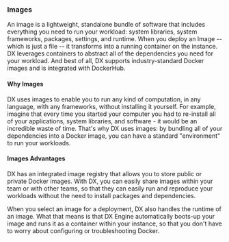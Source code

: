 ### Images

An image is a lightweight, standalone bundle of software that includes everything you need to run your workload: system libraries, system frameworks, packages, settings, and runtime. When you deploy an Image -- which is just a file -- it transforms into a running container on the instance. DX leverages containers to abstract all of the dependencies you need for your workload. And best of all, DX supports industry-standard Docker images and is integrated with DockerHub.

#### Why Images
DX uses images to enable you to run any kind of computation, in any language, with any frameworks, without installing it yourself. For example, imagine that every time you started your computer you had to re-install all of your applications, system libraries, and software - it would be an incredible waste of time. That's why DX uses images: by bundling all of your dependencies into a Docker image, you can have a standard "environment" to run your workloads.


#### Images Advantages
DX has an integrated image registry that allows you to store public or private Docker images. With DX, you can easily share images within your team or with other teams, so that they can easily run and reproduce your workloads without the need to install packages and dependencies.

When you select an image for a deployment, DX also handles the runtime of an image. What that means is that DX Engine automatically boots-up your image and runs it as a container within your instance, so that you don't have to worry about configuring or troubleshooting Docker.
